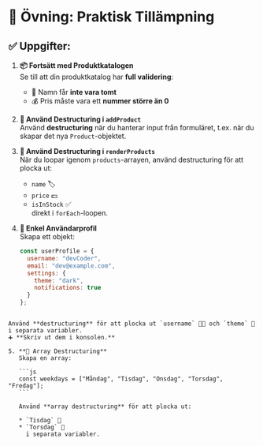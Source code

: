 # 🧪 Övning: Praktisk Tillämpning

## ✅ Uppgifter:

1. **📦 Fortsätt med Produktkatalogen**  
   Se till att din produktkatalog har **full validering**:
   - 📝 Namn får **inte vara tomt**
   - 💰 Pris måste vara ett **nummer större än 0**

2. **🔧 Använd Destructuring i `addProduct`**  
   Använd **destructuring** när du hanterar input från formuläret, t.ex. när du skapar det nya `Product`-objektet.

3. **🔁 Använd Destructuring i `renderProducts`**  
   När du loopar igenom `products`-arrayen, använd destructuring för att plocka ut:
   - `name` 🏷️
   - `price` 💵
   - `isInStock` ✅  
   direkt i `forEach`-loopen.

4. **👤 Enkel Användarprofil**  
   Skapa ett objekt:
   ```js
   const userProfile = {
     username: "devCoder",
     email: "dev@example.com",
     settings: {
       theme: "dark",
       notifications: true
     }
   };
````

Använd **destructuring** för att plocka ut `username` 🧑‍💻 och `theme` 🎨 i separata variabler.
➕ **Skriv ut dem i konsolen.**

5. **📅 Array Destructuring**
   Skapa en array:

   ```js
   const weekdays = ["Måndag", "Tisdag", "Onsdag", "Torsdag", "Fredag"];
   ```

   Använd **array destructuring** för att plocka ut:

   * `Tisdag` 📆
   * `Torsdag` 📆
     i separata variabler.

